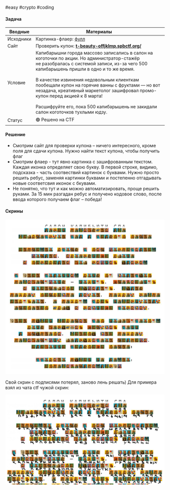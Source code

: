 #easy #crypto #coding 

#### Задача

| Вводные   | Материалы                                                                                                                                                                                                                                                                                                                                                                                                                                                              |
| --------- | ---------------------------------------------------------------------------------------------------------------------------------------------------------------------------------------------------------------------------------------------------------------------------------------------------------------------------------------------------------------------------------------------------------------------------------------------------------------------- |
| Исходники | Картинка-флаер: [фулл](./assets/beauty_flyer.png)                                                                                                                                                                                                                                                                                                                                                                                                                      |
| Сайт      | Проверить купон: [**t-beauty-offjklmp.spbctf.org/**](https://t-beauty-offjklmp.spbctf.org/)                                                                                                                                                                                                                                                                                                                                                                            |
| Условие   | Капибарышни города массово записались в салон на коготочки по акции. Но администратор-стажёр не разобралась с системой записи, из-за чего 500 капибарышень пришли в одно и то же время.<br><br>В качестве извинения недовольным клиенткам пообещали купон на горячие ванны с фруктами — но вот незадача, креативный маркетолог зашифровал промо-купон перед акцией к 8 марта!<br><br>Расшифруйте его, пока 500 капибарышень не закидали салон коготочков тухлыми юдзу. |
| Статус    | 🟢 Решено на CTF                                                                                                                                                                                                                                                                                                                                                                                                                                                       |

#### Решение
- Смотрим сайт для проверки купона – ничего интересного, кроме поля для сдачи купона. Нужно найти текст купона, чтобы получить флаг
- Смотрим флаер - тут явно картинка с зашифрованным текстом. Каждая иконка определяет свою букву. В первой строке, видимо, подсказка - часть соотвествий картинок с буквами. Нужно просто решить ребус, заменяя картинки буквами и постепенно отгадывать новые соответсвия иконок с бкувами.
- Не понятно, что тут и как можно автоматизировать, проще решить руками. За 15 мин разгадан ребус и получено кодовое слово, после ввода которого получаем флаг – победа!

#### Скрины

![](./assets/image-42.webp)

Свой скрин с подписями потерял, заново лень решать) Для примера взял из чата ctf чужой скрин:

![](./assets/image-43.webp) 